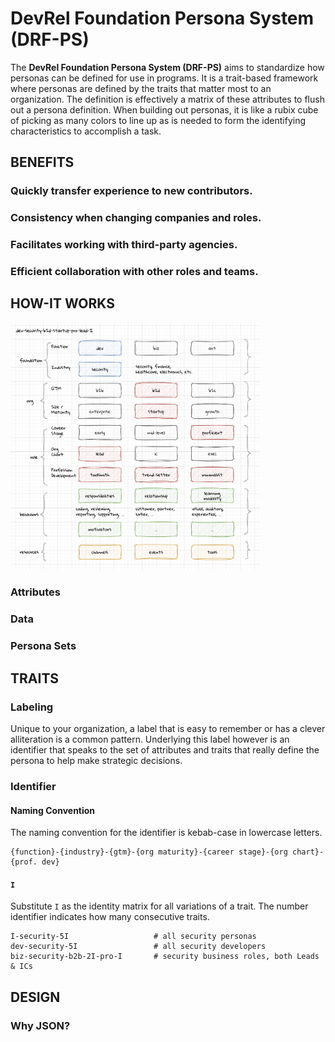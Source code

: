 
# DevRel Foundation Persona System (DRF-PS)

The **DevRel Foundation Persona System (DRF-PS)** aims to standardize how personas can be defined for use in programs. It is a trait-based framework where personas are defined by the traits that matter most to an organization. The definition is effectively a matrix of these attributes to flush out a persona definition. When building out personas, it is like a rubix cube of picking as many colors to line up as is needed to form the identifying characteristics to accomplish a task.

## BENEFITS

### Quickly transfer experience to new contributors.

### Consistency when changing companies and roles.

### Facilitates working with third-party agencies.

### Efficient collaboration with other roles and teams.


## HOW-IT WORKS

<img src="../../assets/images/persona-system.png" style="width:400px" alt="persona system overview" />

### Attributes

### Data

### Persona Sets



## TRAITS


### Labeling

Unique to your organization, a label that is easy to remember or has a clever alliteration is a common pattern. Underlying this label however is an identifier that speaks to the set of attributes and traits that really define the persona to help make strategic decisions.

### Identifier

#### Naming Convention

The naming convention for the identifier is kebab-case in lowercase letters.

```
{function}-{industry}-{gtm}-{org maturity}-{career stage}-{org chart}-{prof. dev}
```

#### `I`

Substitute `I` as the identity matrix for all variations of a trait. The number identifier indicates how many consecutive traits.

```
I-security-5I                   # all security personas
dev-security-5I                 # all security developers
biz-security-b2b-2I-pro-I       # security business roles, both Leads & ICs
```


## DESIGN

### Why JSON?





